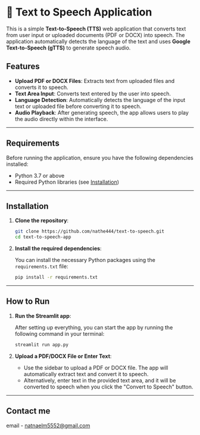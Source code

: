 # 🎤 Text to Speech Application

This is a simple **Text-to-Speech (TTS)** web application that converts text from user input or uploaded documents (PDF or DOCX) into speech. The application automatically detects the language of the text and uses **Google Text-to-Speech (gTTS)** to generate speech audio.

## Features

- **Upload PDF or DOCX Files**: Extracts text from uploaded files and converts it to speech.
- **Text Area Input**: Converts text entered by the user into speech.
- **Language Detection**: Automatically detects the language of the input text or uploaded file before converting it to speech.
- **Audio Playback**: After generating speech, the app allows users to play the audio directly within the interface.

---

## Requirements

Before running the application, ensure you have the following dependencies installed:

- Python 3.7 or above
- Required Python libraries (see [Installation](#installation))

---

## Installation

1. **Clone the repository**:

    ```bash
    git clone https://github.com/nathe444/text-to-speech.git
    cd text-to-speech-app
    ```

2. **Install the required dependencies**:

    You can install the necessary Python packages using the `requirements.txt` file:

    ```bash
    pip install -r requirements.txt
    ```

---

## How to Run

1. **Run the Streamlit app**:

    After setting up everything, you can start the app by running the following command in your terminal:

    ```bash
    streamlit run app.py
    ```

2. **Upload a PDF/DOCX File or Enter Text**:

    - Use the sidebar to upload a PDF or DOCX file. The app will automatically extract text and convert it to speech.
    - Alternatively, enter text in the provided text area, and it will be converted to speech when you click the "Convert to Speech" button.

---

## Contact me

email - natnaelm5552@gmail.com

